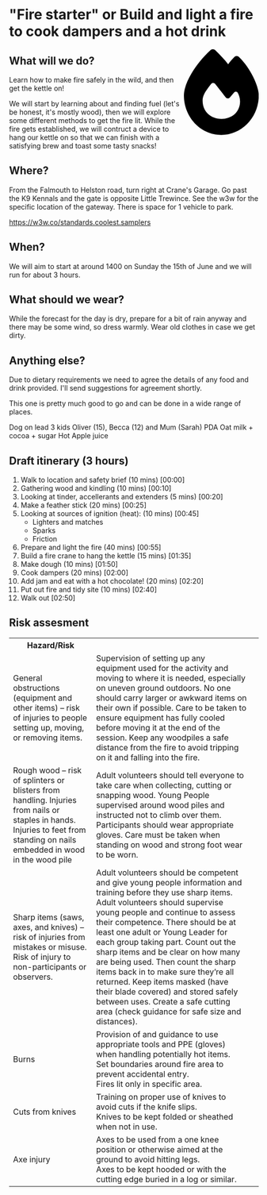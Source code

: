 # "Fire starter" or Build and light a fire to cook dampers and a hot drink

<svg style="width:30%; float:right;" xmlns="http://www.w3.org/2000/svg" viewBox="0 0 448 512"><!--!Font Awesome Free 6.7.2 by @fontawesome - https://fontawesome.com License - https://fontawesome.com/license/free Copyright 2025 Fonticons, Inc.--><path d="M159.3 5.4c7.8-7.3 19.9-7.2 27.7 .1c27.6 25.9 53.5 53.8 77.7 84c11-14.4 23.5-30.1 37-42.9c7.9-7.4 20.1-7.4 28 .1c34.6 33 63.9 76.6 84.5 118c20.3 40.8 33.8 82.5 33.8 111.9C448 404.2 348.2 512 224 512C98.4 512 0 404.1 0 276.5c0-38.4 17.8-85.3 45.4-131.7C73.3 97.7 112.7 48.6 159.3 5.4zM225.7 416c25.3 0 47.7-7 68.8-21c42.1-29.4 53.4-88.2 28.1-134.4c-4.5-9-16-9.6-22.5-2l-25.2 29.3c-6.6 7.6-18.5 7.4-24.7-.5c-16.5-21-46-58.5-62.8-79.8c-6.3-8-18.3-8.1-24.7-.1c-33.8 42.5-50.8 69.3-50.8 99.4C112 375.4 162.6 416 225.7 416z"/></svg>

## What will we do?

Learn how to make fire safely in the wild, and then get the kettle on!

We will start by learning about and finding fuel (let's be honest, it's mostly wood), then we will explore some different methods to get the fire lit.
While the fire gets established, we will contruct a device to hang our kettle on so that we can finish with a satisfying brew and toast some tasty snacks!

## Where?

From the Falmouth to Helston road, turn right at Crane's Garage. Go past the K9 Kennals and the gate is opposite Little Trewince. See the w3w for the specific location of the gateway. There is space for 1 vehicle to park.

https://w3w.co/standards.coolest.samplers

## When?

We will aim to start at around 1400 on Sunday the 15th of June and we will run for about 3 hours.

## What should we wear?

While the forecast for the day is dry, prepare for a bit of rain anyway and there may be some wind, so dress warmly. Wear old clothes in case we get dirty.

## Anything else?

Due to dietary requirements we need to agree the details of any food and drink provided. I'll send suggestions for agreement shortly.

This one is pretty much good to go and can be done in a wide range of places.

Dog on lead
3 kids
Oliver (15), Becca (12) and Mum (Sarah)
PDA
Oat milk + cocoa + sugar
Hot Apple juice

## Draft itinerary (3 hours)

1. Walk to location and safety brief (10 mins) [00:00]
2. Gathering wood and kindling (10 mins) [00:10]
3. Looking at tinder, accellerants and extenders (5 mins) [00:20]
4. Make a feather stick (20 mins) [00:25]
5. Looking at sources of ignition (heat): (10 mins) [00:45]
   * Lighters and matches
   * Sparks
   * Friction
6. Prepare and light the fire (40 mins) [00:55]
7. Build a fire crane to hang the kettle (15 mins) [01:35]
8. Make dough (10 mins) [01:50]
9. Cook dampers (20 mins) [02:00]
10. Add jam and eat with a hot chocolate! (20 mins) [02:20]
11. Put out fire and tidy site (10 mins) [02:40]
12. Walk out [02:50]

## Risk assesment

<table>
<tr><th>Hazard/Risk</th><th>
<tr><td>General obstructions (equipment and other items) – risk of injuries to people setting up, moving, or removing items.</td>
<td>Supervision of setting up any equipment used for the activity and moving to where it is needed, especially on uneven ground outdoors. No one should carry larger or awkward items on their own if possible. Care to be taken to ensure equipment has fully cooled before moving it at the end of the session. Keep any woodpiles a safe distance from the fire to avoid tripping on it and falling into the fire.</td></tr>
<tr><td>Rough wood – risk of splinters or blisters from handling. Injuries from nails or staples in hands. Injuries to feet from standing on nails embedded in wood in the wood pile</td>
<td>Adult volunteers should tell everyone to take care when collecting, cutting or snapping wood. Young People supervised around wood piles and instructed not to climb over them. Participants should wear appropriate gloves. Care must be taken when standing on wood and strong foot wear to be worn.</td></tr>
<tr><td>Sharp items (saws, axes, and knives) – risk of injuries from mistakes or misuse.<br/>
Risk of injury to non-participants or observers.</td>
<td>Adult volunteers should be competent and give young people information and training before they use sharp items. Adult volunteers should supervise young people and continue to assess their competence. There should be at least one adult or Young Leader for each group taking part. Count out the sharp items and be clear on how many are being used. Then count the sharp items back in to make sure they’re all returned. Keep items masked (have their blade covered) and stored safely between uses. Create a safe cutting area (check guidance for safe size and distances).
</td></tr>
<tr><td>Burns</td><td>Provision of and guidance to use appropriate tools and PPE (gloves) when handling potentially hot items.<br/>Set boundaries around fire area to prevent accidental entry.<br/>Fires lit only in specific area.</td></tr>
<tr><td>Cuts from knives</td>
<td>Training on proper use of knives to avoid cuts if the knife slips.<br/>Knives to be kept folded or sheathed when not in use.<td></tr>
<tr><td>Axe injury</td>
<td>Axes to be used from a one knee position or otherwise aimed at the ground to avoid hitting legs.<br/>Axes to be kept hooded or with the cutting edge buried in a log or similar.</td></tr>


</table>